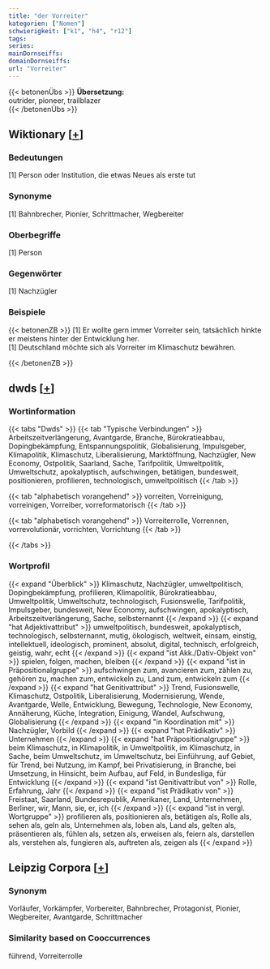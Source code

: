 ```yaml
---
title: "der Vorreiter"
kategorien: ["Nomen"]
schwierigkeit: ["k1", "h4", "r12"]
tags:
series:
mainDornseiffs:
domainDornseiffs:
url: "Vorreiter"
---
```


{{< betonenÜbs >}}
**Übersetzung:**  
outrider, pioneer, trailblazer  
{{< /betonenÜbs >}}

## Wiktionary [[+](https://de.wiktionary.org/wiki/Vorreiter)]

### Bedeutungen
[1] Person oder Institution, die etwas Neues als erste tut  

### Synonyme
[1] Bahnbrecher, Pionier, Schrittmacher, Wegbereiter  

### Oberbegriffe
[1] Person  

### Gegenwörter
[1] Nachzügler  

### Beispiele
{{< betonenZB >}}
[1] Er wollte gern immer Vorreiter sein, tatsächlich hinkte er meistens hinter der Entwicklung her.  
[1] Deutschland möchte sich als Vorreiter im Klimaschutz bewähren.  

{{< /betonenZB >}}


## dwds [[+](https://www.dwds.de/wb/Vorreiter)]

### Wortinformation
{{< tabs "Dwds" >}}
{{< tab "Typische Verbindungen" >}}
Arbeitszeitverlängerung, Avantgarde, Branche, Bürokratieabbau, Dopingbekämpfung, Entspannungspolitik, Globalisierung, Impulsgeber, Klimapolitik, Klimaschutz, Liberalisierung, Marktöffnung, Nachzügler, New Economy, Ostpolitik, Saarland, Sache, Tarifpolitik, Umweltpolitik, Umweltschutz, apokalyptisch, aufschwingen, betätigen, bundesweit, positionieren, profilieren, technologisch, umweltpolitisch
{{< /tab >}}

{{< tab "alphabetisch vorangehend" >}}
vorreiten, Vorreinigung, vorreinigen, Vorreiber, vorreformatorisch
{{< /tab >}}

{{< tab "alphabetisch vorangehend" >}}
Vorreiterrolle, Vorrennen, vorrevolutionär, vorrichten, Vorrichtung
{{< /tab >}}

{{< /tabs >}}

### Wortprofil
{{< expand "Überblick" >}} Klimaschutz, Nachzügler, umweltpolitisch, Dopingbekämpfung, profilieren, Klimapolitik, Bürokratieabbau, Umweltpolitik, Umweltschutz, technologisch, Fusionswelle, Tarifpolitik, Impulsgeber, bundesweit, New Economy, aufschwingen, apokalyptisch, Arbeitszeitverlängerung, Sache, selbsternannt {{< /expand >}}
{{< expand "hat Adjektivattribut" >}} umweltpolitisch, bundesweit, apokalyptisch, technologisch, selbsternannt, mutig, ökologisch, weltweit, einsam, einstig, intellektuell, ideologisch, prominent, absolut, digital, technisch, erfolgreich, geistig, wahr, echt {{< /expand >}}
{{< expand "ist Akk./Dativ-Objekt von" >}} spielen, folgen, machen, bleiben {{< /expand >}}
{{< expand "ist in Präpositionalgruppe" >}} aufschwingen zum, avancieren zum, zählen zu, gehören zu, machen zum, entwickeln zu, Land zum, entwickeln zum {{< /expand >}}
{{< expand "hat Genitivattribut" >}} Trend, Fusionswelle, Klimaschutz, Ostpolitik, Liberalisierung, Modernisierung, Wende, Avantgarde, Welle, Entwicklung, Bewegung, Technologie, New Economy, Annäherung, Küche, Integration, Einigung, Wandel, Aufschwung, Globalisierung {{< /expand >}}
{{< expand "in Koordination mit" >}} Nachzügler, Vorbild {{< /expand >}}
{{< expand "hat Prädikativ" >}} Unternehmen {{< /expand >}}
{{< expand "hat Präpositionalgruppe" >}} beim Klimaschutz, in Klimapolitik, in Umweltpolitik, im Klimaschutz, in Sache, beim Umweltschutz, im Umweltschutz, bei Einführung, auf Gebiet, für Trend, bei Nutzung, im Kampf, bei Privatisierung, in Branche, bei Umsetzung, in Hinsicht, beim Aufbau, auf Feld, in Bundesliga, für Entwicklung {{< /expand >}}
{{< expand "ist Genitivattribut von" >}} Rolle, Erfahrung, Jahr {{< /expand >}}
{{< expand "ist Prädikativ von" >}} Freistaat, Saarland, Bundesrepublik, Amerikaner, Land, Unternehmen, Berliner, wir, Mann, sie, er, ich {{< /expand >}}
{{< expand "ist in vergl. Wortgruppe" >}} profilieren als, positionieren als, betätigen als, Rolle als, sehen als, geln als, Unternehmen als, loben als, Land als, gelten als, präsentieren als, fühlen als, setzen als, erweisen als, feiern als, darstellen als, verstehen als, fungieren als, auftreten als, zeigen als {{< /expand >}}

## Leipzig Corpora [[+](https://corpora.uni-leipzig.de/en/res?word=Vorreiter&corpusId=deu_newscrawl-public_2018)]


### Synonym
Vorläufer, Vorkämpfer, Vorbereiter, Bahnbrecher, Protagonist, Pionier, Wegbereiter, Avantgarde, Schrittmacher


### Similarity based on Cooccurrences
führend, Vorreiterrolle

